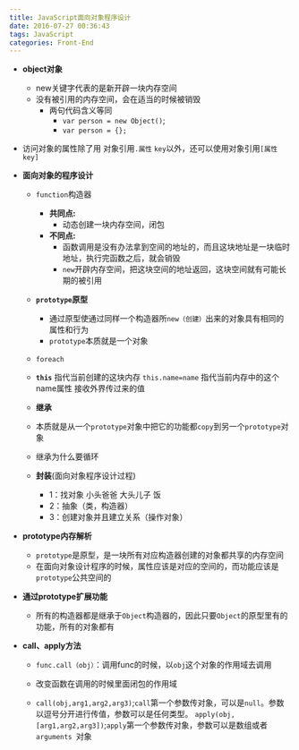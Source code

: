 ```yaml
---
title: JavaScript面向对象程序设计
date: 2016-07-27 00:36:43
tags: JavaScript
categories: Front-End
---
```


- **object对象**

  + new关键字代表的是新开辟一块内存空间
  + 没有被引用的内存空间，会在适当的时候被销毁
    + 两句代码含义等同
        * `var person = new Object()`;
        * `var person = {};`

+ 访问对象的属性除了用 对象引用`.属性` `key`以外，还可以使用对象引用`[属性key]`

<!--more-->
- **面向对象的程序设计**

  + `function`构造器

    + **共同点:**
      + 动态创建一块内存空间，闭包
    + **不同点:**
      + 函数调用是没有办法拿到空间的地址的，而且这块地址是一块临时地址，执行完函数之后，就会销毁
      + `new`开辟内存空间，把这块空间的地址返回，这块空间就有可能长期的被引用

  + **`prototype`原型**

      + 通过原型使通过同样一个构造器所`new（创建）`出来的对象具有相同的属性和行为
      + `prototype`本质就是一个对象

  + `foreach`

  + **`this`** 指代当前创建的这块内存 `this.name=name` 指代当前内存中的这个name属性 接收外界传过来的值

  + **继承**

  - 本质就是从一个`prototype`对象中把它的功能都`copy`到另一个`prototype`对象
  - 继承为什么要循环

  - **封装**(面向对象程序设计过程)

    - 1：找对象  小头爸爸  大头儿子  饭
    - 2：抽象（类，构造器）
    - 3：创建对象并且建立关系（操作对象）


- **prototype内存解析**

  - `prototype`是原型，是一块所有对应构造器创建的对象都共享的内存空间
  - 在面向对象设计程序的时候，属性应该是对应的空间的，而功能应该是`prototype`公共空间的

- **通过prototype扩展功能**

  - 所有的构造器都是继承于`Object`构造器的，因此只要`Object`的原型里有的功能，所有的对象都有

- **call、apply方法**

  - `func.call（obj）`：调用func的时候，以`obj`这个对象的作用域去调用
  - 改变函数在调用的时候里面闭包的作用域

  - `call(obj,arg1,arg2,arg3)`;`call`第一个参数传对象，可以是`null`。参数以逗号分开进行传值，参数可以是任何类型。
  `apply(obj,[arg1,arg2,arg3])`;`apply`第一个参数传对象，参数可以是数组或者`arguments `对象
